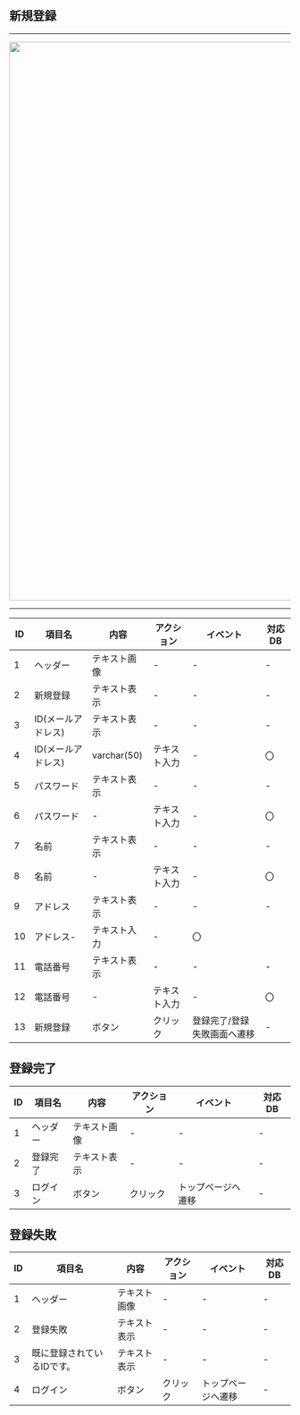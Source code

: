 ## 新規登録
*****
<img src="img/sinki.png" width="1000">

*****
|ID|項目名|内容|アクション|イベント|対応DB|
|--|----|---|---------|--------|-----|
|1|ヘッダー|テキスト画像|-|-|-|
|2|新規登録|テキスト表示|-|-|-|
|3|ID(メールアドレス)|テキスト表示|-|-|-|
|4|ID(メールアドレス)|varchar(50)|テキスト入力|-|〇|
|5|パスワード|テキスト表示|-|-|-|
|6|パスワード|-|テキスト入力|-|〇|
|7|名前|テキスト表示|-|-|-|
|8|名前|-|テキスト入力|-|〇|
|9|アドレス|テキスト表示|-|-|-|
|10|アドレス-|テキスト入力|-|〇|
|11|電話番号|テキスト表示|-|-|-|
|12|電話番号|-|テキスト入力|-|〇|
|13|新規登録|ボタン|クリック|登録完了/登録失敗画面へ遷移|-|

## 登録完了
|ID|項目名|内容|アクション|イベント|対応DB|
|--|----|---|---------|--------|-----|
|1|ヘッダー|テキスト画像|-|-|-|
|2|登録完了|テキスト表示|-|-|-|
|3|ログイン|ボタン|クリック|トップページへ遷移|-|

## 登録失敗
|ID|項目名|内容|アクション|イベント|対応DB|
|--|----|---|---------|--------|-----|
|1|ヘッダー|テキスト画像|-|-|-|
|2|登録失敗|テキスト表示|-|-|-|
|3|既に登録されているIDです。|テキスト表示|-|-|-|
|4|ログイン|ボタン|クリック|トップページへ遷移|-|
